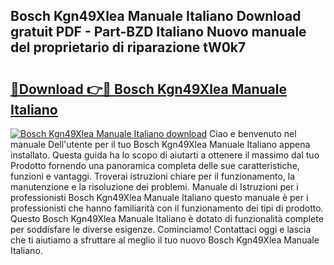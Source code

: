 ## Bosch Kgn49Xlea Manuale Italiano Download gratuit PDF - Part-BZD Italiano Nuovo manuale del proprietario di riparazione tW0k7

# <h2><a href="http://dff3xn.blite.top/?on=Bosch+Kgn49Xlea+Manuale+Italiano">🔗Download 👉🔴 Bosch Kgn49Xlea Manuale Italiano</a></h2>

[![Bosch Kgn49Xlea Manuale Italiano download](https://i.imgur.com/lujVjoI.png)](http://dff3xn.blite.top/?on=Bosch+Kgn49Xlea+Manuale+Italiano)
Ciao e benvenuto nel manuale Dell'utente per il tuo Bosch Kgn49Xlea Manuale Italiano appena installato. Questa guida ha lo scopo di aiutarti a ottenere il massimo dal tuo Prodotto fornendo una panoramica completa delle sue caratteristiche, funzioni e vantaggi. Troverai istruzioni chiare per il funzionamento, la manutenzione e la risoluzione dei problemi. Manuale di Istruzioni per i professionisti Bosch Kgn49Xlea Manuale Italiano questo manuale è per i professionisti che hanno familiarità con il funzionamento dei tipi di prodotto. Questo Bosch Kgn49Xlea Manuale Italiano è dotato di funzionalità complete per soddisfare le diverse esigenze. Cominciamo! Contattaci oggi e lascia che ti aiutiamo a sfruttare al meglio il tuo nuovo Bosch Kgn49Xlea Manuale Italiano.
